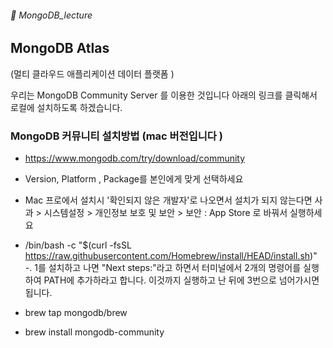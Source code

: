 ###### :cactus:  MongoDB_lecture

## MongoDB Atlas
(멀티 클라우드 애플리케이션 데이터 플랫폼 )

우리는 MongoDB Community Server 를 이용한 것입니다 아래의 링크를 클릭해서 로컬에 설치하도록 하겠습니다.
### MongoDB 커뮤니티 설치방법 (mac 버전입니다 )
- https://www.mongodb.com/try/download/community   
- Version, Platform , Package를 본인에게 맞게 선택하세요
- Mac 프로에서 설치시 '확인되지 않은 개발자'로 나오면서 설치가 되지 않는다면 사과 > 시스템설정 > 개인정보 보호 및 보안 > 보안 : App Store 로 바꿔서 실행하세요

- /bin/bash -c "$(curl -fsSL https://raw.githubusercontent.com/Homebrew/install/HEAD/install.sh)"
-. 1를 설치하고 나면  "Next steps:"라고 하면서 터미널에서 2개의 명령어를 실행하여 PATH에 추가하라고 합니다. 이것까지 실행하고 난 뒤에 3번으로 넘어가시면 됩니다. 
- brew tap mongodb/brew
- brew install mongodb-community
